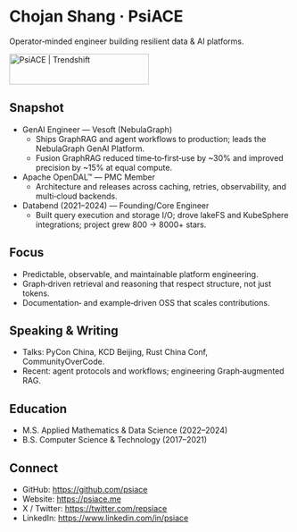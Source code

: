 # Chojan Shang · PsiACE

Operator‑minded engineer building resilient data & AI platforms.

<a href="https://trendshift.io/developers/3326" target="_blank">
  <img src="https://trendshift.io/api/badge/developers/3326" alt="PsiACE | Trendshift" width="250" height="55">
</a>

## Snapshot

- GenAI Engineer — Vesoft (NebulaGraph)
  - Ships GraphRAG and agent workflows to production; leads the NebulaGraph GenAI Platform.
  - Fusion GraphRAG reduced time‑to‑first‑use by ~30% and improved precision by ~15% at equal compute.
- Apache OpenDAL™ — PMC Member
  - Architecture and releases across caching, retries, observability, and multi‑cloud backends.
- Databend (2021–2024) — Founding/Core Engineer
  - Built query execution and storage I/O; drove lakeFS and KubeSphere integrations; project grew 800 → 8000+ stars.

## Focus

- Predictable, observable, and maintainable platform engineering.
- Graph‑driven retrieval and reasoning that respect structure, not just tokens.
- Documentation‑ and example‑driven OSS that scales contributions.

## Speaking & Writing

- Talks: PyCon China, KCD Beijing, Rust China Conf, CommunityOverCode.
- Recent: agent protocols and workflows; engineering Graph‑augmented RAG.

## Education

- M.S. Applied Mathematics & Data Science (2022–2024)  
- B.S. Computer Science & Technology (2017–2021)

## Connect

- GitHub: <https://github.com/psiace>  
- Website: <https://psiace.me>  
- X / Twitter: <https://twitter.com/repsiace>  
- LinkedIn: <https://www.linkedin.com/in/psiace>
